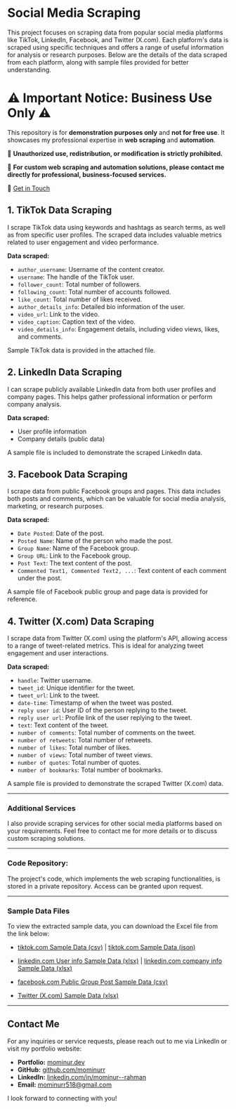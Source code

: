 # Social Media Scraping 

This project focuses on scraping data from popular social media platforms like TikTok, LinkedIn, Facebook, and Twitter (X.com). Each platform's data is scraped using specific techniques and offers a range of useful information for analysis or research purposes. Below are the details of the data scraped from each platform, along with sample files provided for better understanding.

# ⚠️ **Important Notice: Business Use Only** ⚠️

This repository is for **demonstration purposes only** and **not for free use**. It showcases my professional expertise in **web scraping** and **automation**.

🚫 **Unauthorized use, redistribution, or modification is strictly prohibited.**

💼 **For custom web scraping and automation solutions, please contact me directly for professional, business-focused services.**

📩 [Get in Touch](https://mominur.dev)

## 1. TikTok Data Scraping
I scrape TikTok data using keywords and hashtags as search terms, as well as from specific user profiles. The scraped data includes valuable metrics related to user engagement and video performance.

**Data scraped:**
- `author_username`: Username of the content creator.
- `username`: The handle of the TikTok user.
- `follower_count`: Total number of followers.
- `following_count`: Total number of accounts followed.
- `like_count`: Total number of likes received.
- `author_details_info`: Detailed bio information of the user.
- `video_url`: Link to the video.
- `video_caption`: Caption text of the video.
- `video_details_info`: Engagement details, including video views, likes, and comments.

Sample TikTok data is provided in the attached file.

## 2. LinkedIn Data Scraping
I can scrape publicly available LinkedIn data from both user profiles and company pages. This helps gather professional information or perform company analysis.

**Data scraped:**
- User profile information
- Company details (public data)

A sample file is included to demonstrate the scraped LinkedIn data.

## 3. Facebook Data Scraping
I scrape data from public Facebook groups and pages. This data includes both posts and comments, which can be valuable for social media analysis, marketing, or research purposes.

**Data scraped:**
- `Date Posted`: Date of the post.
- `Posted Name`: Name of the person who made the post.
- `Group Name`: Name of the Facebook group.
- `Group URL`: Link to the Facebook group.
- `Post Text`: The text content of the post.
- `Commented Text1, Commented Text2, ...`: Text content of each comment under the post.

A sample file of Facebook public group and page data is provided for reference.

## 4. Twitter (X.com) Data Scraping
I scrape data from Twitter (X.com) using the platform's API, allowing access to a range of tweet-related metrics. This is ideal for analyzing tweet engagement and user interactions.

**Data scraped:**
- `handle`: Twitter username.
- `tweet_id`: Unique identifier for the tweet.
- `tweet_url`: Link to the tweet.
- `date-time`: Timestamp of when the tweet was posted.
- `reply user id`: User ID of the person replying to the tweet.
- `reply user url`: Profile link of the user replying to the tweet.
- `text`: Text content of the tweet.
- `number of comments`: Total number of comments on the tweet.
- `number of retweets`: Total number of retweets.
- `number of likes`: Total number of likes.
- `number of views`: Total number of tweet views.
- `number of quotes`: Total number of quotes.
- `number of bookmarks`: Total number of bookmarks.

A sample file is provided to demonstrate the scraped Twitter (X.com) data.

---

### Additional Services
I also provide scraping services for other social media platforms based on your requirements. Feel free to contact me for more details or to discuss custom scraping solutions.

---

### Code Repository:
The project's code, which implements the web scraping functionalities, is stored in a private repository. Access can be granted upon request.

---

### Sample Data Files
To view the extracted sample data, you can download the Excel file from the link below:

- [tiktok.com Sample Data (csv)](tiktok_data.csv) | [tiktok.com Sample Data (json)](tiktok_data.json)

- [linkedin.com User info Sample Data (xlsx)](linkedin_user_info.xlsx) | [linkedin.com company info Sample Data (xlsx)](Linkedin_company_details.xlsx)

- [facebook.com Public Group Post Sample Data (csv)](facebook_group_post_data.csv)

- [Twitter (X.com) Sample Data (xlsx)](twitter_EmiratesSupport_data.xlsx)

---

## Contact Me

For any inquiries or service requests, please reach out to me via LinkedIn or visit my portfolio website:

- **Portfolio:** [mominur.dev](https://mominur.dev)
- **GitHub:** [github.com/mominurr](https://github.com/mominurr)
- **LinkedIn:** [linkedin.com/in/mominur--rahman](https://www.linkedin.com/in/mominur--rahman/)
- **Email:** mominurr518@gmail.com

I look forward to connecting with you!
